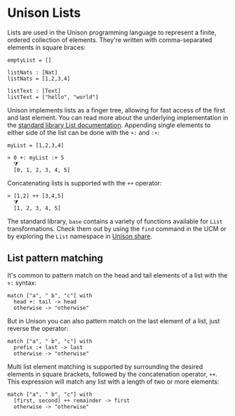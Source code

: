 # Unison Lists

Lists are used in the Unison programming language to represent a finite, ordered collection of elements. They're written with comma-separated elements in square braces:

```
emptyList = []

listNats : [Nat]
listNats = [1,2,3,4]

listText : [Text]
listText = ["hello", "world"]
```

Unison implements lists as a finger tree, allowing for fast access of the first and last element. You can read more about the underlying implementation in the [standard library List documentation][list-docs]. Appending single elements to either side of the list can be done with the `+:` and `:+`:

```
myList = [1,2,3,4]

> 0 +: myList :+ 5
  ⧩
  [0, 1, 2, 3, 4, 5]
```

Concatenating lists is supported with the `++` operator:

```
> [1,2] ++ [3,4,5]
  ⧩
  [1, 2, 3, 4, 5]
```

The standard library, `base` contains a variety of functions available for `List` transformations. Check them out by using the `find` command in the UCM or by exploring the `List` namespace in [Unison share][list-docs].

[list-docs]: https://share.unison-lang.org/latest/namespaces/unison/base/;/types/List


## List pattern matching

It's common to pattern match on the head and tail elements of a list with the `+:` syntax:

```
match ["a", " b", "c"] with
  head +: tail -> head
  otherwise -> "otherwise"
```

But in Unison you can also pattern match on the last element of a list, just reverse the operator:

```
match ["a", " b", "c"] with
  prefix :+ last -> last
  otherwise -> "otherwise"
```

Multi list element matching is supported by surrounding the desired elements in square brackets, followed by the concatenation operator, `++`. This expression will match any list with a length of two or more elements:

```
match ["a", " b", "c"] with
  [first, second] ++ remainder -> first
  otherwise -> "otherwise"
```
